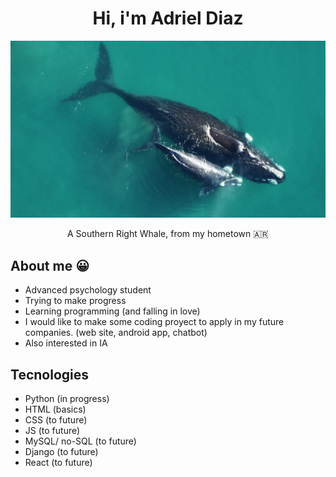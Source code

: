 
<div align ="center">
<h1 align="center">Hi, i'm Adriel Diaz</h1>
</div>
<img src ="DEF-5.jpg" alt ="A southern right whale. From my hometown."></img> 
<p align="center">A Southern Right Whale, from my hometown 🇦🇷 </p>


<h2>About me 😀</h2>

- Advanced psychology student
- Trying to make progress
- Learning programming (and falling in love)
- I would like to make some coding proyect to apply in my future companies. (web site, android app, chatbot)
- Also interested in IA

<h2>Tecnologies</h2>

- Python (in progress)
- HTML (basics)
- CSS (to future)
- JS (to future)
- MySQL/ no-SQL (to future)
- Django (to future)
- React (to future)



